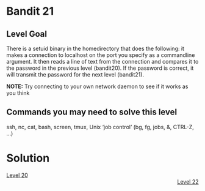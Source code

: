 <html>
<h1>Bandit 21</h1>

<h2 id="level-goal">Level Goal</h2>
<p>There is a setuid binary in the homedirectory that does the
following: it makes a connection to localhost on the port you
specify as a commandline argument. It then reads a line of text from
the connection and compares it to the password in the previous level
(bandit20). If the password is correct, it will transmit the
password for the next level (bandit21).</p>

<p><strong>NOTE:</strong> Try connecting to your own network daemon to see if it
works as you think</p>

<h2 id="commands-you-may-need-to-solve-this-level">Commands you may need to solve this level</h2>
<p>ssh, nc, cat, bash, screen, tmux, Unix ‘job control’ (bg, fg, jobs, &amp;, CTRL-Z, …)</p>


<h1>Solution</h1>
<div style="text-align: left"><a href="bandit20.md">Level 20</a></div>
<div style="text-align: right"><a href="bandit22.md">Level 22</a></div>
</html>
